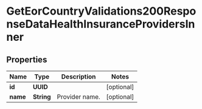 

# GetEorCountryValidations200ResponseDataHealthInsuranceProvidersInner


## Properties

| Name | Type | Description | Notes |
|------------ | ------------- | ------------- | -------------|
|**id** | **UUID** |  |  [optional] |
|**name** | **String** | Provider name. |  [optional] |



